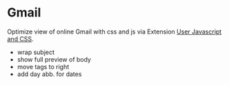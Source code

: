 # Gmail
Optimize view of online Gmail with css and js via Extension [User Javascript and CSS](https://chromewebstore.google.com/detail/user-javascript-and-css/nbhcbdghjpllgmfilhnhkllmkecfmpld).
- wrap subject
- show full preview of body
- move tags to right
- add day abb. for dates

